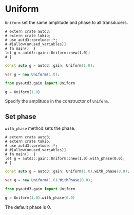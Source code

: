 # Uniform

`Uniform` set the same amplitude and phase to all transducers.

```rust,edition2021
# extern crate autd3;
# extern crate tokio;
# use autd3::prelude::*;
# #[allow(unused_variables)]
# fn main()  {
let g = autd3::gain::Uniform::new(1.0);
# }
```

```cpp
const auto g = autd3::gain::Uniform(1.0);
```

```cs
var g = new Uniform(1.0);
```

```python
from pyautd3.gain import Uniform

g = Uniform(1.0)
```

Specify the amplitude in the constructor of `Uniform`.

## Set phase

`with_phase` method sets the phase.

```rust,edition2021
# extern crate autd3;
# extern crate tokio;
# use autd3::prelude::*;
# #[allow(unused_variables)]
# fn main()  {
let g = autd3::gain::Uniform::new(1.0).with_phase(0.0);
# }
```

```cpp
const auto g = autd3::gain::Uniform(1.0).with_phase(0.0);
```

```cs
var g = new Uniform(1.0).WithPhase(0.0);
```

```python
from pyautd3.gain import Uniform

g = Uniform(1.0).with_phase(0.0)
```

The default phase is $0$.
